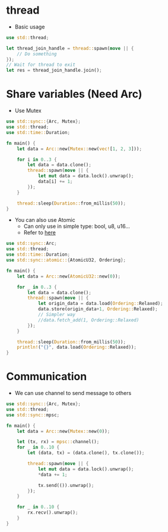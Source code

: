 # thread

* Basic usage

```rust
use std::thread;

let thread_join_handle = thread::spawn(move || {
    // Do something
});
// Wait for thread to exit
let res = thread_join_handle.join();
```

# Share variables (Need Arc)

* Use Mutex

```rust
use std::sync::{Arc, Mutex};
use std::thread;
use std::time::Duration;

fn main() {
    let data = Arc::new(Mutex::new(vec![1, 2, 3]));

    for i in 0..3 {
        let data = data.clone();
        thread::spawn(move || {
            let mut data = data.lock().unwrap();
            data[i] += 1;
        });
    }

    thread::sleep(Duration::from_millis(50));
}
```

* You can also use Atomic
  - Can only use in simple type: bool, u8, u16...
  - Refer to [here](https://doc.rust-lang.org/std/sync/atomic/index.html#structs)

```rust
use std::sync::Arc;
use std::thread;
use std::time::Duration;
use std::sync::atomic::{AtomicU32, Ordering};

fn main() {
    let data = Arc::new(AtomicU32::new(0));

    for _ in 0..3 {
        let data = data.clone();
        thread::spawn(move || {
            let origin_data = data.load(Ordering::Relaxed);
            data.store(origin_data+1, Ordering::Relaxed);
            // Simpler way
            //data.fetch_add(1, Ordering::Relaxed)
        });
    }

    thread::sleep(Duration::from_millis(50));
    println!("{}", data.load(Ordering::Relaxed));
}
```

# Communication

* We can use channel to send message to others

```rust
use std::sync::{Arc, Mutex};
use std::thread;
use std::sync::mpsc;

fn main() {
    let data = Arc::new(Mutex::new(0));

    let (tx, rx) = mpsc::channel();
    for _ in 0..10 {
        let (data, tx) = (data.clone(), tx.clone());

        thread::spawn(move || {
            let mut data = data.lock().unwrap();
            *data += 1;

            tx.send(()).unwrap();
        });
    }

    for _ in 0..10 {
        rx.recv().unwrap();
    }
}
```
